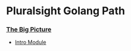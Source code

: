 # Pluralsight Golang Path

### [The Big Picture](./big_picture/)
* [Intro Module](./big_picture/hello_world/)